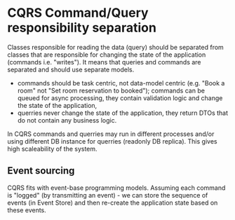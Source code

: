 # CQRS Command/Query responsibility separation 


Classes responsible for reading the data (query) should be separated from classes that are responsible for changing the state of the application (commands i.e. "writes"). 
It means that queries and commands are separated and should use separate models. 

- commands should be task centric, not data-model centric (e.g. "Book a room" not "Set room reservation to booked"); commands can be queued for async processing, they contain validation logic and change the state of the application, 
- querries never change the state of the application, they return DTOs that do not contain any business logic.

In CQRS  commands and querries may run in different processes and/or using different DB  instance for querries (readonly DB replica). This gives high scaleability of the system.

## Event sourcing

CQRS fits with event-base programming models. Assuming each command is "logged" (by transmitting an event) - we can store the sequence of events (in Event Store) and then re-create the application state based on these events. 

